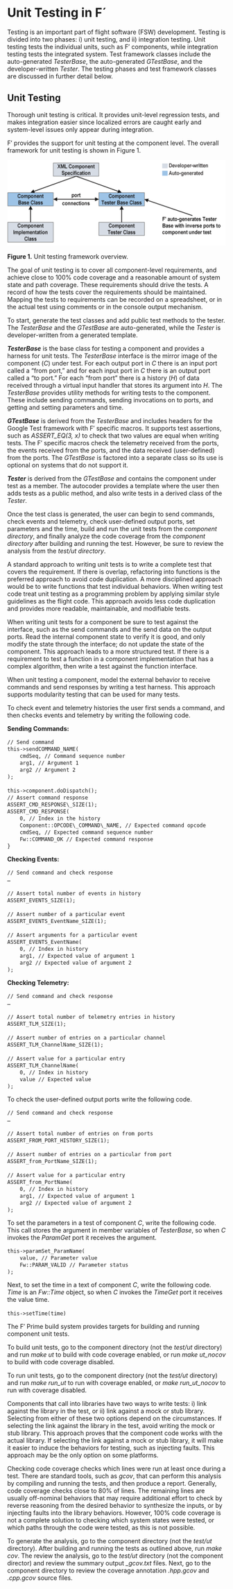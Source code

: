 # Unit Testing in F´

Testing is an important part of flight software (FSW) development.
Testing is divided into two phases: i) unit testing, and ii) integration
testing. Unit testing tests the individual units, such as F′ components,
while integration testing tests the integrated system. Test framework
classes include the auto-generated *TesterBase*, the auto-generated
*GTestBase*, and the developer-written *Tester*. The testing phases and
test framework classes are discussed in further detail below.

## Unit Testing

Thorough unit testing is critical. It provides unit-level regression
tests, and makes integration easier since localized errors are caught
early and system-level issues only appear during integration.

F′ provides the support for unit testing at the component level. The
overall framework for unit testing is shown in Figure 1.

![Tesst](../media/test1.png)

**Figure 1.** Unit testing framework overview.

The goal of unit testing is to cover all component-level requirements,
and achieve close to 100% code coverage and a reasonable amount of
system state and path coverage. These requirements should drive the
tests. A record of how the tests cover the requirements should be
maintained. Mapping the tests to requirements can be recorded on a
spreadsheet, or in the actual test using comments or in the console
output mechanism.

To start, generate the test classes and add public test methods to the
tester. The *TesterBase* and the *GTestBase* are auto-generated, while
the *Tester* is developer-written from a generated template.

***TesterBase*** is the base class for testing a component and provides
a harness for unit tests. The *TesterBase* interface is the mirror image
of the component (*C*) under test. For each output port in *C* there is
an input port called a “from port,” and for each input port in *C* there
is an output port called a “to port.” For each “from port” there is a
history (*H*) of data received through a virtual input handler that
stores its argument into *H*. The *TesterBase* provides utility methods
for writing tests to the component. These include sending commands,
sending invocations on to ports, and getting and setting parameters and
time.

***GTestBase*** is derived from the *TesterBase* and includes headers
for the Google Test framework with F′ specific macros. It supports test
assertions, such as *ASSERT\_EQ(3, x)* to check that two values are
equal when writing tests. The F′ specific macros check the telemetry
received from the ports, the events received from the ports, and the
data received (user-defined) from the ports. The *GTestBase* is factored
into a separate class so its use is optional on systems that do not
support it.

***Tester*** is derived from the *GTestBase* and contains the component
under test as a member. The autocoder provides a template where the user
then adds tests as a public method, and also write tests in a derived
class of the *Tester*.

Once the test class is generated, the user can begin to send commands,
check events and telemetry, check user-defined output ports, set
parameters and the time, build and run the unit tests from the
*component directory*, and finally analyze the code coverage from the
*component directory* after building and running the test. However, be
sure to review the analysis from the *test/ut directory*.

A standard approach to writing unit tests is to write a complete test
that covers the requirement. If there is overlap, refactoring into
functions is the preferred approach to avoid code duplication. A more
disciplined approach would be to write functions that test individual
behaviors. When writing test code treat unit testing as a programming
problem by applying similar style guidelines as the flight code. This
approach avoids less code duplication and provides more readable,
maintainable, and modifiable tests.

When writing unit tests for a component be sure to test against the
interface, such as the send commands and the send data on the output
ports. Read the internal component state to verify it is good, and only
modify the state through the interface; do not update the state of the
component. This approach leads to a more structured test. If there is a
requirement to test a function in a component implementation that has a
complex algorithm, then write a test against the function interface.

When unit testing a component, model the external behavior to receive
commands and send responses by writing a test harness. This approach
supports modularity testing that can be used for many tests.

To check event and telemetry histories the user first sends a command,
and then checks events and telemetry by writing the following code.

**Sending Commands:**

```
// Send command
this->sendCOMMAND_NAME(
    cmdSeq, // Command sequence number
    arg1, // Argument 1
    arg2 // Argument 2
);

this->component.doDispatch();
// Assert command response
ASSERT_CMD_RESPONSE\_SIZE(1);
ASSERT_CMD_RESPONSE(
    0, // Index in the history
    Component::OPCODE\_COMMAND\_NAME, // Expected command opcode
    cmdSeq, // Expected command sequence number
    Fw::COMMAND_OK // Expected command response
}
```

**Checking Events:**

```
// Send command and check response
…

// Assert total number of events in history
ASSERT_EVENTS_SIZE(1);

// Assert number of a particular event
ASSERT_EVENTS_EventName_SIZE(1);

// Assert arguments for a particular event
ASSERT_EVENTS_EventName(
    0, // Index in history
    arg1, // Expected value of argument 1
    arg2 // Expected value of argument 2
);
```

**Checking Telemetry:**
```
// Send command and check response
…

// Assert total number of telemetry entries in history
ASSERT_TLM_SIZE(1);

// Assert number of entries on a particular channel
ASSERT_TLM_ChannelName_SIZE(1);

// Assert value for a particular entry
ASSERT_TLM_ChannelName(
    0, // Index in history
    value // Expected value
);
```
To check the user-defined output ports write the following code.
```
// Send command and check response
…

// Assert total number of entries on from ports
ASSERT_FROM_PORT_HISTORY_SIZE(1);

// Assert number of entries on a particular from port
ASSERT_from_PortName_SIZE(1);

// Assert value for a particular entry
ASSERT_from_PortName(
    0, // Index in history
    arg1, // Expected value of argument 1
    arg2 // Expected value of argument 2
);
```

To set the parameters in a test of component *C*, write the following
code. This call stores the argument in member variables of *TesterBase*,
so when *C* invokes the *ParamGet* port it receives the argument.

```
this->paramSet_ParamName(
    value, // Parameter value
    Fw::PARAM_VALID // Parameter status
);
```

Next, to set the time in a text of component *C*, write the following
code. *Time* is an *Fw::Time* object, so when *C* invokes the *TimeGet*
port it receives the value time.

`this->setTime(time)`

The F′ Prime build system provides targets for building and running
component unit tests.

To build unit tests, go to the component directory (not the *test/ut*
directory) and run *make ut* to build with code coverage enabled, or run
*make ut\_nocov* to build with code coverage disabled.

To run unit tests, go to the component directory (not the *test/ut*
directory) and run *make run\_ut* to run with coverage enabled, or *make
run\_ut\_nocov* to run with coverage disabled.

Components that call into libraries have two ways to write tests: i)
link against the library in the test, or ii) link against a mock or stub
library. Selecting from either of these two options depend on the
circumstances. If selecting the link against the library in the test,
avoid writing the mock or stub library. This approach proves that the
component code works with the actual library. If selecting the link
against a mock or stub library, it will make it easier to induce the
behaviors for testing, such as injecting faults. This approach may be
the only option on some platforms.

Checking code coverage checks which lines were run at least once during
a test. There are standard tools, such as *gcov*, that can perform this
analysis by compiling and running the tests, and then produce a report.
Generally, code coverage checks close to 80% of lines. The remaining
lines are usually off-nominal behaviors that may require additional
effort to check by reverse reasoning from the desired behavior to
synthesize the inputs, or by injecting faults into the library
behaviors. However, 100% code coverage is not a complete solution to
checking which system states were tested, or which paths through the
code were tested, as this is not possible.

To generate the analysis, go to the component directory (not the
*test/ut* directory). After building and running the tests as outlined
above, run *make cov*. The review the analysis, go to the *test/ut*
directory (not the component director) and review the summary output
*\_gcov.txt* files. Next, go to the component directory to review the
coverage annotation *.hpp.gcov* and *.cpp.gcov* source files.
